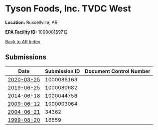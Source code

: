 # Tyson Foods, Inc. TVDC West

**Location:** Russellville, AR

**EPA Facility ID:** 100000159712

[Back to AR Index](../../index.md)

## Submissions

| Date | Submission ID | Document Control Number |
|------|--------------|-------------------------|
| [2020-03-25](submissions/1000086163.md) | 1000086163 |  |
| [2019-06-25](submissions/1000080682.md) | 1000080682 |  |
| [2014-06-18](submissions/1000044756.md) | 1000044756 |  |
| [2009-06-12](submissions/1000003064.md) | 1000003064 |  |
| [2004-06-21](submissions/34362.md) | 34362 |  |
| [1999-08-20](submissions/16559.md) | 16559 |  |
